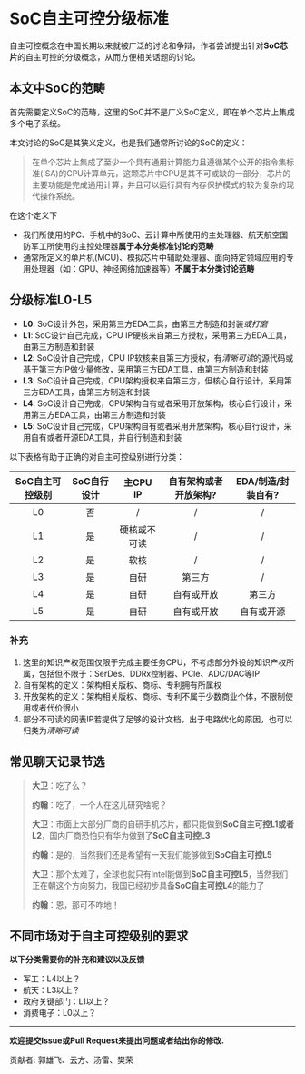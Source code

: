 # SoC自主可控分级标准

自主可控概念在中国长期以来就被广泛的讨论和争辩，作者尝试提出针对**SoC芯片**的自主可控的分级概念，从而方便相关话题的讨论。

## 本文中SoC的范畴

首先需要定义SoC的范畴，这里的SoC并不是广义SoC定义，即在单个芯片上集成多个电子系统。

本文讨论的SoC是其狭义定义，也是我们通常所讨论的SoC的定义：

> 在单个芯片上集成了至少一个具有通用计算能力且遵循某个公开的指令集标准(ISA)的CPU计算单元，这颗芯片中CPU是其不可或缺的一部分，芯片的主要功能是完成通用计算，并且可以运行具有内存保护模式的较为复杂的现代操作系统。

在这个定义下

- 我们所使用的PC、手机中的SoC、云计算中所使用的主处理器、航天航空国防军工所使用的主控处理器**属于本分类标准讨论的范畴**
- 通常所定义的单片机(MCU)、模拟芯片中辅助处理器、面向特定领域应用的专用处理器（如：GPU、神经网络加速器等）**不属于本分类讨论范畴**

## 分级标准L0-L5

- **L0**: SoC设计外包，采用第三方EDA工具，由第三方制造和封装*或打磨*
- **L1**: SoC设计自己完成，CPU IP硬核来自第三方授权，采用第三方EDA工具，由第三方制造和封装
- **L2**: SoC设计自己完成，CPU IP软核来自第三方授权，有*清晰可读*的源代码或基于第三方IP做少量修改，采用第三方EDA工具，由第三方制造和封装
- **L3**: SoC设计自己完成，CPU架构授权来自第三方，但核心自行设计，采用第三方EDA工具，由第三方制造和封装
- **L4**: SoC设计自己完成，CPU架构自有或者采用开放架构，核心自行设计，采用第三方EDA工具，由第三方制造和封装
- **L5**: SoC设计自己完成，CPU架构自有或者采用开放架构，核心自行设计，采用自有或者开源EDA工具，并自行制造和封装

以下表格有助于正确的对自主可控级别进行分类：

| SoC自主可控级别 | SoC自行设计 | 主CPU IP     | 自有架构或者开放架构? | EDA/制造/封装自有? |
|:---------------:|:-----------:|:------------:|:---------------------:|:------------------:|
| L0              | 否          | /            | /                     | /                  |
| L1              | 是          | 硬核或不可读 | /                     | /                  |
| L2              | 是          | 软核         | /                     | /                  |
| L3              | 是          | 自研         | 第三方                | /                  |
| L4              | 是          | 自研         | 自有或开放            | 第三方             |
| L5              | 是          | 自研         | 自有或开放            | 自有或开源         |

### 补充

1. 这里的知识产权范围仅限于完成主要任务CPU，不考虑部分外设的知识产权所属，包括但不限于：SerDes、DDRx控制器、PCIe、ADC/DAC等IP
1. 自有架构的定义：架构相关版权、商标、专利拥有所属权
1. 开放架构的定义：架构相关版权、商标、专利不属于少数商业个体，不限制使用或者代价很小
1. 部分不可读的网表IP若提供了足够的设计文档，出于电路优化的原因，也可以归类为*清晰可读*

## 常见聊天记录节选

> **大卫**：吃了么？
> 
> **约翰**：吃了，一个人在这儿研究啥呢？
> 
> **大卫**：市面上大部分厂商的自研手机芯片，都只能做到**SoC自主可控L1或者L2**，国内厂商恐怕只有华为做到了**SoC自主可控L3**
> 
> **约翰**：是的，当然我们还是希望有一天我们能够做到**SoC自主可控L5**
> 
> **大卫**：那个太难了，全球也就只有Intel能做到**SoC自主可控L5**，当然我们正在朝这个方向努力，我国已经初步具备**SoC自主可控L4**的能力了
> 
> **约翰**：恩，那可不咋地！

## 不同市场对于自主可控级别的要求

**以下分类需要你的补充和建议以及反馈**

- 军工：L4以上？
- 航天：L3以上？
- 政府关键部门：L1以上？
- 消费电子：L0以上？

----

**欢迎提交Issue或Pull Request来提出问题或者给出你的修改.**

贡献者: 郭雄飞、云方、汤雷、樊荣
